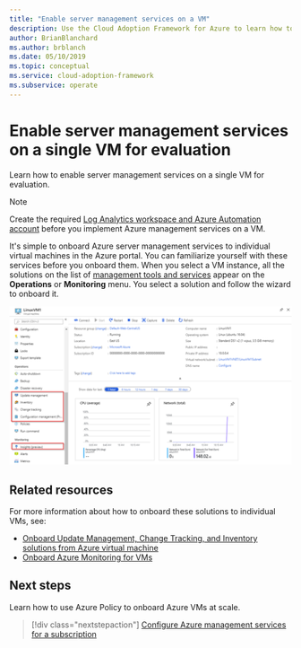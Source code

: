 ```yaml
---
title: "Enable server management services on a VM"
description: Use the Cloud Adoption Framework for Azure to learn how to enable Azure server management services on a single VM.
author: BrianBlanchard
ms.author: brblanch
ms.date: 05/10/2019
ms.topic: conceptual
ms.service: cloud-adoption-framework
ms.subservice: operate
---
```


# Enable server management services on a single VM for evaluation

Learn how to enable server management services on a single VM for evaluation.

> [!NOTE]
> Create the required [Log Analytics workspace and Azure Automation account](./prerequisites.md#create-a-workspace-and-automation-account) before you implement Azure management services on a VM.

It's simple to onboard Azure server management services to individual virtual machines in the Azure portal. You can familiarize yourself with these services before you onboard them. When you select a VM instance, all the solutions on the list of [management tools and services](./tools-services.md) appear on the **Operations** or **Monitoring** menu. You select a solution and follow the wizard to onboard it.

![Screenshot of virtual machine settings in the Azure portal](./media/onboarding-single-vm.png)

## Related resources

For more information about how to onboard these solutions to individual VMs, see:

- [Onboard Update Management, Change Tracking, and Inventory solutions from Azure virtual machine](/azure/automation/automation-onboard-solutions-from-vm)
- [Onboard Azure Monitoring for VMs](/azure/azure-monitor/insights/vminsights-enable-single-vm)

## Next steps

Learn how to use Azure Policy to onboard Azure VMs at scale.

> [!div class="nextstepaction"]
> [Configure Azure management services for a subscription](./onboard-at-scale.md)